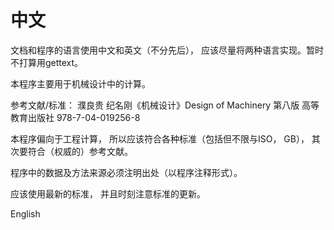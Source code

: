 中文
====
文档和程序的语言使用中文和英文（不分先后）， 应该尽量将两种语言实现。暂时不打算用gettext。

本程序主要用于机械设计中的计算。

参考文献/标准：
濮良贵 纪名刚《机械设计》Design of Machinery 第八版 高等教育出版社 978-7-04-019256-8

本程序偏向于工程计算， 所以应该符合各种标准（包括但不限与ISO， GB）， 其次要符合（权威的）参考文献。 

程序中的数据及方法来源必须注明出处（以程序注释形式）。

应该使用最新的标准， 并且时刻注意标准的更新。

English

